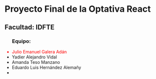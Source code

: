 <h1>
  Proyecto Final de la Optativa React
</h1>
<h2>
 Facultad: IDFTE 
</h2> 
<div>
<ul>
 <h3>Equipo:</h3>
 <li style="color:red">Julio Emanuel Galera Adán</li>
 <li>Yadier Alejandro Vidal </li>
 <li>Amanda Teso Manzano </li>
 <li>Eduardo Luis Hernández Alemañy</li>
 <li></li>
</ul>
</div>
